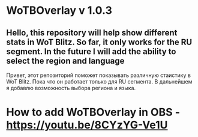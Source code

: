 # WoTBOverlay v 1.0.3
Hello, this repository will help show different stats in WoT Blitz. So far, it only works for the RU segment. In the future I will add the ability to select the region and language
---
Привет, этот репозиторий поможет показывать различную стаистику в WoT Blitz. Пока что он работает только для RU сегмента. В дальнейшем я добавлю возможность выбора региона и языка.

# How to add WoTBOverlay in OBS - https://youtu.be/8CYzYG-Ve1U

